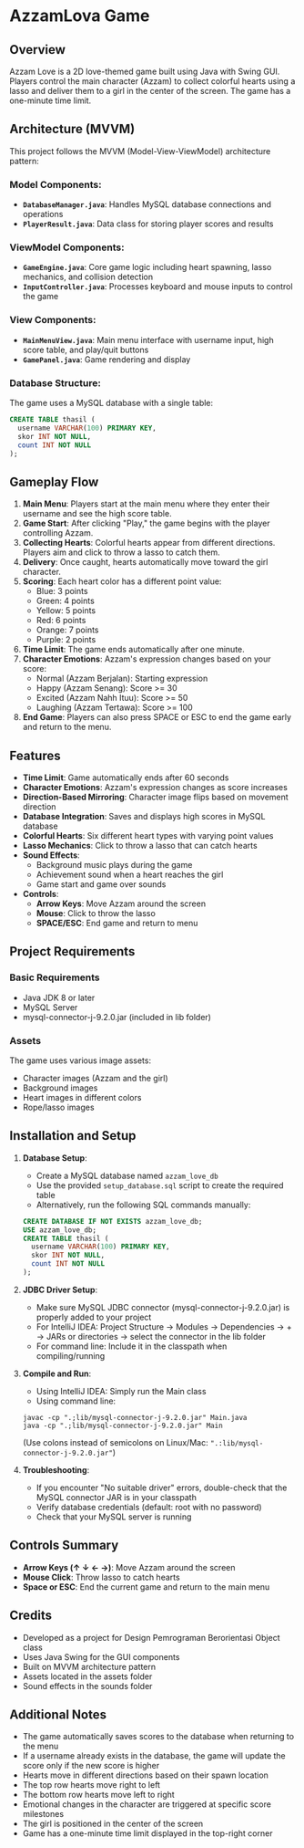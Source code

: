 # AzzamLova Game

## Overview
Azzam Love is a 2D love-themed game built using Java with Swing GUI. Players control the main character (Azzam) to collect colorful hearts using a lasso and deliver them to a girl in the center of the screen. The game has a one-minute time limit.

## Architecture (MVVM)
This project follows the MVVM (Model-View-ViewModel) architecture pattern:

### Model Components:
- **`DatabaseManager.java`**: Handles MySQL database connections and operations
- **`PlayerResult.java`**: Data class for storing player scores and results

### ViewModel Components:
- **`GameEngine.java`**: Core game logic including heart spawning, lasso mechanics, and collision detection
- **`InputController.java`**: Processes keyboard and mouse inputs to control the game

### View Components:
- **`MainMenuView.java`**: Main menu interface with username input, high score table, and play/quit buttons
- **`GamePanel.java`**: Game rendering and display

### Database Structure:
The game uses a MySQL database with a single table:
```sql
CREATE TABLE thasil (
  username VARCHAR(100) PRIMARY KEY,
  skor INT NOT NULL,
  count INT NOT NULL
);
```

## Gameplay Flow

1. **Main Menu**: Players start at the main menu where they enter their username and see the high score table.
2. **Game Start**: After clicking "Play," the game begins with the player controlling Azzam.
3. **Collecting Hearts**: Colorful hearts appear from different directions. Players aim and click to throw a lasso to catch them.
4. **Delivery**: Once caught, hearts automatically move toward the girl character.
5. **Scoring**: Each heart color has a different point value:
   - Blue: 3 points
   - Green: 4 points
   - Yellow: 5 points
   - Red: 6 points
   - Orange: 7 points
   - Purple: 2 points
6. **Time Limit**: The game ends automatically after one minute.
7. **Character Emotions**: Azzam's expression changes based on your score:
   - Normal (Azzam Berjalan): Starting expression
   - Happy (Azzam Senang): Score >= 30
   - Excited (Azzam Nahh Ituu): Score >= 50
   - Laughing (Azzam Tertawa): Score >= 100
8. **End Game**: Players can also press SPACE or ESC to end the game early and return to the menu.

## Features
- **Time Limit**: Game automatically ends after 60 seconds
- **Character Emotions**: Azzam's expression changes as score increases
- **Direction-Based Mirroring**: Character image flips based on movement direction
- **Database Integration**: Saves and displays high scores in MySQL database
- **Colorful Hearts**: Six different heart types with varying point values
- **Lasso Mechanics**: Click to throw a lasso that can catch hearts
- **Sound Effects**:
  - Background music plays during the game
  - Achievement sound when a heart reaches the girl
  - Game start and game over sounds
- **Controls**: 
  - **Arrow Keys**: Move Azzam around the screen
  - **Mouse**: Click to throw the lasso
  - **SPACE/ESC**: End game and return to menu

## Project Requirements

### Basic Requirements
- Java JDK 8 or later
- MySQL Server
- mysql-connector-j-9.2.0.jar (included in lib folder)

### Assets
The game uses various image assets:
- Character images (Azzam and the girl)
- Background images
- Heart images in different colors
- Rope/lasso images

## Installation and Setup

1. **Database Setup**:
   - Create a MySQL database named `azzam_love_db`
   - Use the provided `setup_database.sql` script to create the required table
   - Alternatively, run the following SQL commands manually:
   ```sql
   CREATE DATABASE IF NOT EXISTS azzam_love_db;
   USE azzam_love_db;
   CREATE TABLE thasil (
     username VARCHAR(100) PRIMARY KEY,
     skor INT NOT NULL,
     count INT NOT NULL
   );
   ```
   
2. **JDBC Driver Setup**:
   - Make sure MySQL JDBC connector (mysql-connector-j-9.2.0.jar) is properly added to your project
   - For IntelliJ IDEA: Project Structure → Modules → Dependencies → + → JARs or directories → select the connector in the lib folder
   - For command line: Include it in the classpath when compiling/running
   
3. **Compile and Run**:
   - Using IntelliJ IDEA: Simply run the Main class
   - Using command line: 
   ```
   javac -cp ".;lib/mysql-connector-j-9.2.0.jar" Main.java
   java -cp ".;lib/mysql-connector-j-9.2.0.jar" Main
   ```
   (Use colons instead of semicolons on Linux/Mac: `".:lib/mysql-connector-j-9.2.0.jar"`)
   
4. **Troubleshooting**:
   - If you encounter "No suitable driver" errors, double-check that the MySQL connector JAR is in your classpath
   - Verify database credentials (default: root with no password)
   - Check that your MySQL server is running

## Controls Summary

- **Arrow Keys (↑ ↓ ← →)**: Move Azzam around the screen
- **Mouse Click**: Throw lasso to catch hearts
- **Space or ESC**: End the current game and return to the main menu

## Credits

- Developed as a project for Design Pemrograman Berorientasi Object class
- Uses Java Swing for the GUI components
- Built on MVVM architecture pattern
- Assets located in the assets folder
- Sound effects in the sounds folder

## Additional Notes

- The game automatically saves scores to the database when returning to the menu
- If a username already exists in the database, the game will update the score only if the new score is higher
- Hearts move in different directions based on their spawn location
- The top row hearts move right to left
- The bottom row hearts move left to right
- Emotional changes in the character are triggered at specific score milestones
- The girl is positioned in the center of the screen
- Game has a one-minute time limit displayed in the top-right corner
